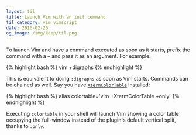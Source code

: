 ```yaml
---
layout: til
title: Launch Vim with an init command
til_category: vim vimscript
date: 2016-02-26
og_image: /img/keep/til.png
---
```


To launch Vim and have a command executed as soon as it starts, prefix the command with a `+` and pass it as an argument. For example:

<!--stop-->

{% highlight bash %}
vim +digraphs
{% endhighlight %}

This is equivalent to doing `:digraphs` as soon as Vim starts. Commands can be chained as well. Say you have [`XtermColorTable`](https://github.com/guns/xterm-color-table.vim) installed:

{% highlight bash %}
alias colortable='vim +XtermColorTable +only'
{% endhighlight %}

Executing `colortable` in your shell will launch Vim showing a color table occupying the full-window instead of the plugin's default
vertical split, thanks to `:only`.

